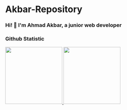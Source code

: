 # Akbar-Repository

### Hi! 👋 I'm Ahmad Akbar, a junior web developer
  
### Github Statistic
<p align="left">
<a href="https://github.com/akbarvideoeditor03">
  <img height="180em" src="https://github-readme-stats-eight-theta.vercel.app/api?username=akbarvideoeditor03&show_icons=true&theme=algolia&include_all_commits=true&count_private=true"/>
  <img height="180em" src="https://github-readme-stats-eight-theta.vercel.app/api/top-langs/?username=akbarvideoeditor03&layout=compact&langs_count=8&theme=algolia"/>
</a>
</p>
